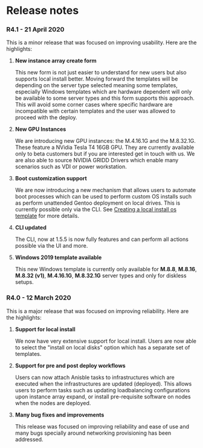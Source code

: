 # Release notes

### R4.1 - 21 April 2020
This is a minor release that was focused on improving usability. Here are the highlights:

1. **New instance array create form**

    This new form is not just easier to understand for new users but also supports local install better. Moving forward the templates will be depending on the server type selected meaning some templates, especially Windows templates which are hardware dependent will only be available to some server types and this form supports this approach. This will avoid some corner cases where specific hardware are incompatible with certain templates and the user was allowed to proceed with the deploy.

2. **New GPU Instances**

    We are introducing new GPU instances: the M.4.16.1G and the M.8.32.1G. These feature a NVidia Tesla T4 16GB GPU. They are currently available only to beta customers but if you are interested get in touch with us. We are also able to source NVIDIA GRIDD Drivers which enable many scenarios such as VDI or power workstation.

3. **Boot customization support**

    We are now introducing a new mechanism that allows users to automate boot processes which can be used to perform custom OS installs such as perform unattended Gentoo deployment on local drives. This is currently possible only via the CLI. See [Creating a local install os template](/advanced/creating_a_local_install_os_template) for more details.

4. **CLI updated**

    The CLI, now at 1.5.5 is now fully features and can perform all actions possible via the UI and more.

5. **Windows 2019 template available**

    This new Windows template is currently only available for **M.8.8**, **M.8.16**, **M.8.32 (v1)**, **M.4.16.1G**, **M.8.32.1G** server types and only for diskless setups.


### R4.0 - 12 March 2020

This is a major release that was focused on improving reliability. Here are the highlights:

1. **Support for local install**

    We now have very extensive support for local install. Users are now able to select the "install on local disks" option which has a separate set of templates.

2. **Support for pre and post deploy workflows**

    Users can now attach Anisble tasks to infrastructures which are executed when the infrastructures are updated (deployed). This allows users to perform tasks such as updating loadbalancing configurations upon instance array expand, or install pre-requisite software on nodes when the nodes are deployed.

3. **Many bug fixes and improvements**

    This release was focused on improving reliability and ease of use and many bugs specially around networking provisioning has been addressed.